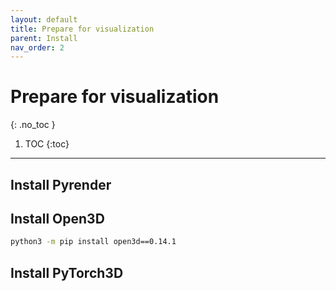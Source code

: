 ```yaml
---
layout: default
title: Prepare for visualization
parent: Install
nav_order: 2
---
```


# Prepare for visualization

{: .no_toc }

1. TOC
{:toc}
---

## Install Pyrender

## Install Open3D

```bash
python3 -m pip install open3d==0.14.1
```

## Install PyTorch3D